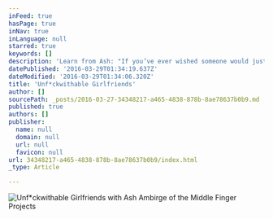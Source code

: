 ```yaml
---
inFeed: true
hasPage: true
inNav: true
inLanguage: null
starred: true
keywords: []
description: 'Learn from Ash: "If you’ve ever wished someone would just tell you how it’s done, this is your chance." '
datePublished: '2016-03-29T01:34:19.637Z'
dateModified: '2016-03-29T01:34:06.320Z'
title: 'Unf*ckwithable Girlfriends'
author: []
sourcePath: _posts/2016-03-27-34348217-a465-4838-878b-8ae78637b0b9.md
published: true
authors: []
publisher:
  name: null
  domain: null
  url: null
  favicon: null
url: 34348217-a465-4838-878b-8ae78637b0b9/index.html
_type: Article

---
```

![Unf*ckwithable Girlfriends with Ash Ambirge of the Middle Finger Projects](https://the-grid-user-content.s3-us-west-2.amazonaws.com/c35732a5-4c2f-469c-bbf7-23e10cccddb0.png)